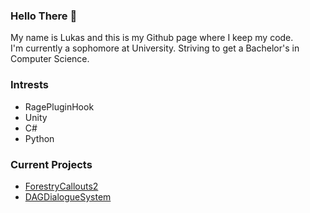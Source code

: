### Hello There 👋
My name is Lukas and this is my Github page where I keep my code.<br />
I'm currently a sophomore at University. Striving to get a Bachelor's in Computer Science.

### Intrests
- RagePluginHook
- Unity
- C#
- Python


### Current Projects
- [ForestryCallouts2](https://www.lcpdfr.com/downloads/gta5mods/scripts/34663-forestry-callouts/)
- [DAGDialogueSystem](https://github.com/lukasdb3/DAGDialogueSystem-API)
